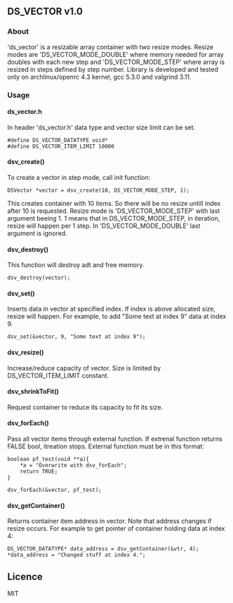 ## DS_VECTOR v1.0


### About

'ds_vector' is a resizable array container with two resize modes. Resize modes are 'DS_VECTOR_MODE_DOUBLE' where 
memory needed for array doubles with each new step and 'DS_VECTOR_MODE_STEP' where array is resized in steps 
defined by step number. Library is developed and tested only on archlinux/openrc 4.3 kernel, gcc 5.3.0 and valgrind 3.11. 


### Usage

#### ds_vector.h

In header 'ds_vector.h' data type and vector size limit can be set.

    #define DS_VECTOR_DATATYPE void*
    #define DS_VECTOR_ITEM_LIMIT 10000


#### dsv_create()

To create a vector in step mode, call init function:

    DSVector *vector = dsv_create(10, DS_VECTOR_MODE_STEP, 1);

This creates container with 10 items. So there will be no resize untill index 
after 10 is requested. Resize mode is 'DS_VECTOR_MODE_STEP' with last argument
beeing 1. 1 means that in DS_VECTOR_MODE_STEP, in iteration, resize will 
happen per 1 step. In 'DS_VECTOR_MODE_DOUBLE' last argument is ignored.


#### dsv_destroy()

This function will destroy adt and free memory.

    dsv_destroy(vector);


#### dsv_set()

Inserts data in vector at specified index. If index is above allocated size,
resize will happen. For example, to add "Some text at index 9" data at index 9.

    dsv_set(&vector, 9, "Some text at index 9");


#### dsv_resize()

Increase/reduce capacity of vector. Size is limited by DS_VECTOR_ITEM_LIMIT 
constant. 


#### dsv_shrinkToFit()

Request container to reduce its capacity to fit its size.


#### dsv_forEach()

Pass all vector items through external function. If extrenal function returns 
FALSE bool, itreation stops. External function must be in this format:
    
    boolean pf_test(void **a){
        *a = "Overwrite with dsv_forEach";    
        return TRUE;
    }  

    dsv_forEach(&vector, pf_test);


#### dsv_getContainer()

Returns container item address in vector. Note that address changes
if resize occurs. For example to get pointer of container holding data at index 4:

    DS_VECTOR_DATATYPE* data_address = dsv_getContainer(&vtr, 4);
    *data_address = "Changed stuff at index 4.";

## Licence

MIT
